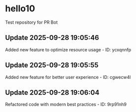 # hello10
Test repository for PR Bot

## Update 2025-09-28 19:05:46
Added new feature to optimize resource usage - ID: ycxqnnfp


## Update 2025-09-28 19:05:55
Added new feature for better user experience - ID: cgwecw4l


## Update 2025-09-28 19:06:04
Refactored code with modern best practices - ID: 9rp91nh9

